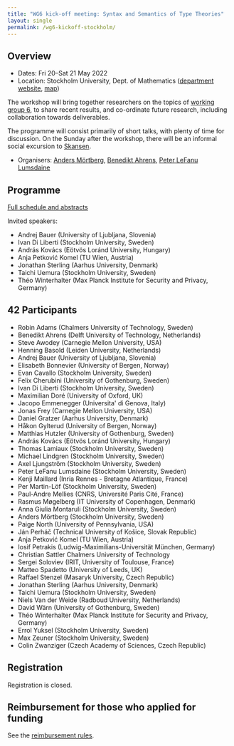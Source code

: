 ```yaml
---
title: "WG6 kick-off meeting: Syntax and Semantics of Type Theories"
layout: single
permalink: /wg6-kickoff-stockholm/
---
```


## Overview

- Dates: Fri 20–Sat 21 May 2022
- Location: Stockholm University, Dept. of Mathematics ([department website](https://www.su.se/matematiska-institutionen/), [map](https://w3w.co/wink.breathy.crystals))

The workshop will bring together researchers on the topics of [working group 6](/wg6), to share recent results, and co-ordinate future research, including collaboration towards deliverables.

The programme will consist primarily of short talks, with plenty of time for discussion.  On the Sunday after the workshop, there will be an informal social excursion to [Skansen](https://www.skansen.se/en/).

- Organisers: [Anders Mörtberg](https://staff.math.su.se/anders.mortberg/), [Benedikt Ahrens](https://benediktahrens.gitlab.io), [Peter LeFanu Lumsdaine](http://peterlefanulumsdaine.com)

## Programme

[Full schedule and abstracts](programme)

Invited speakers:

- Andrej Bauer (University of Ljubljana, Slovenia)
- Ivan Di Liberti (Stockholm University, Sweden)
- András Kovács (Eötvös Loránd University, Hungary)
- Anja Petković Komel (TU Wien, Austria)
- Jonathan Sterling (Aarhus University, Denmark)
- Taichi Uemura (Stockholm University, Sweden)
- Théo Winterhalter (Max Planck Institute for Security and Privacy, Germany)

## 42 Participants

- Robin Adams (Chalmers University of Technology, Sweden)
- Benedikt Ahrens (Delft University of Technology, Netherlands)
- Steve Awodey (Carnegie Mellon University, USA)
- Henning Basold (Leiden University, Netherlands)
- Andrej Bauer (University of Ljubljana, Slovenia)
- Elisabeth Bonnevier (University of Bergen, Norway)
- Evan Cavallo (Stockholm University, Sweden)
- Felix Cherubini (University of Gothenburg, Sweden)
- Ivan Di Liberti (Stockholm University, Sweden)
- Maximilian Doré (University of Oxford, UK)
- Jacopo Emmenegger (Universita' di Genova, Italy)
- Jonas Frey (Carnegie Mellon University, USA)
- Daniel Gratzer (Aarhus University, Denmark)
- Håkon Gylterud (University of Bergen, Norway)
- Matthias Hutzler (University of Gothenburg, Sweden)
- András Kovács (Eötvös Loránd University, Hungary)
- Thomas Lamiaux (Stockholm University, Sweden)
- Michael Lindgren (Stockholm University, Sweden)
- Axel Ljungström (Stockholm University, Sweden)
- Peter LeFanu Lumsdaine (Stockholm University, Sweden)
- Kenji Maillard (Inria Rennes - Bretagne Atlantique, France)
- Per Martin-Löf (Stockholm University, Sweden)
- Paul-Andre Mellies (CNRS, Université Paris Cité, France)
- Rasmus Møgelberg (IT University of Copenhagen, Denmark)
- Anna Giulia Montaruli (Stockholm University, Sweden)
- Anders Mörtberg (Stockholm University, Sweden)
- Paige North (University of Pennsylvania, USA)
- Ján Perháč (Technical University of Košice, Slovak Republic)
- Anja Petković Komel (TU Wien, Austria)
- Iosif Petrakis (Ludwig-Maximilians-Universität München, Germany)
- Christian Sattler Chalmers University of Technology
- Sergei Soloviev (IRIT, University of Toulouse, France)
- Matteo Spadetto (University of Leeds, UK)
- Raffael Stenzel (Masaryk University, Czech Republic)
- Jonathan Sterling (Aarhus University, Denmark)
- Taichi Uemura (Stockholm University, Sweden)
- Niels Van der Weide (Radboud University, Netherlands)
- David Wärn (University of Gothenburg, Sweden)
- Théo Winterhalter (Max Planck Institute for Security and Privacy, Germany)
- Errol Yuksel (Stockholm University, Sweden)
- Max Zeuner (Stockholm University, Sweden)
- Colin Zwanziger (Czech Academy of Sciences, Czech Republic)

## Registration

Registration is closed.

<!-- Registration is free, but required for planning purposes, by **Friday 13 May**: [registration form](https://forms.gle/zgvMSjBUVD392kPs6). -->

<!-- There is some space remaining for contributed talks. If you would like to talk, please submit a proposal (title and short abstract) along with your registration, by **Monday 11 April**. -->

<!-- We have a limited amount of funding available for travel and accommodation.  Priority will be given to speakers, participants from “Inclusiveness Target Countries”, early-career researchers, and women (following the EU COST inclusiveness policy, details [here](https://www.cost.eu/about/cost-strategy/excellence-and-inclusiveness/)).  Funding applications should be submitted with your registration, by **Monday 11 April**, and will be decided later that week. -->

## Reimbursement for those who applied for funding

See the [reimbursement rules](../reimbursement-rules).

